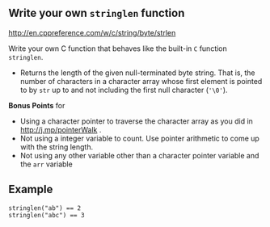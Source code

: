 
## Write your own `stringlen` function

http://en.cppreference.com/w/c/string/byte/strlen

Write your own C function that behaves like the built-in `C` function `stringlen`.  

 - Returns the length of the given null-terminated byte string. That is, the number of characters in a character array whose first element is pointed to by `str` up to and not including the first null character (`'\0'`).


**Bonus Points** for 
  - Using a character pointer to traverse the character array as you did in   http://j.mp/pointerWalk . 
  - Not using a integer variable to count. Use pointer arithmetic to come up with the string length.
  - Not using any other variable other than a character pointer variable and the `arr` variable

## Example 

`stringlen("ab") == 2 `     
`stringlen("abc") == 3 `    


<!--stackedit_data:
eyJoaXN0b3J5IjpbNTMyNjU3NjI2XX0=
-->